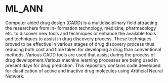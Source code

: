 # ML_ANN
Computer aided drug design (CADD) is a multidisciplinary field attracting the researchers from in-
formation technology, medicine, pharmacology etc. to discover new tools and techniques or enhance
the available tools and techniques to assist in drug discovery process. These techniques proved to
be effective in various stages of drug discovery process thus reducing both cost and time taken for
developing a drug than conventional methods. Various CADD tools are used that assist during the
process of drug development.Various machine learning processes are being used in present days for
drug prediction.
This repository contains code developed for clasification of active and inactive drug molecules using Artificial Neural Network.

